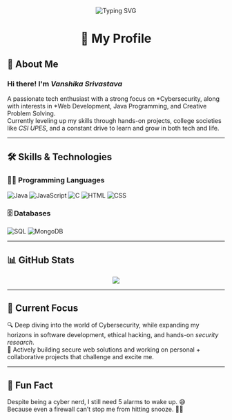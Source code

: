 <p align="center">
  <img src="https://readme-typing-svg.demolab.com?font=Fira+Code&pause=1000&center=true&vCenter=true&width=435&lines=Learn.+Build.+Secure.+Repeat.&color=F75C7E&size=22" alt="Typing SVG" />
</p>

<h1 align="center">🚀 My Profile</h1>

## 👋 About Me

### Hi there! I'm *Vanshika Srivastava*

A passionate tech enthusiast with a strong focus on *Cybersecurity, along with interests in *Web Development, Java Programming, and Creative Problem Solving.  
Currently leveling up my skills through hands-on projects, college societies like *CSI UPES*, and a constant drive to learn and grow in both tech and life.

---

## 🛠 Skills & Technologies

### 👩‍💻 Programming Languages
![Java](https://img.shields.io/badge/Java-007396?style=for-the-badge&logo=java&logoColor=white)
![JavaScript](https://img.shields.io/badge/JavaScript-F7DF1E?style=for-the-badge&logo=javascript&logoColor=black)
![C](https://img.shields.io/badge/C-00599C?style=for-the-badge&logo=c&logoColor=white)
![HTML](https://img.shields.io/badge/HTML5-E34F26?style=for-the-badge&logo=html5&logoColor=white)
![CSS](https://img.shields.io/badge/CSS3-1572B6?style=for-the-badge&logo=css3&logoColor=white)

### 🗄 Databases
![SQL](https://img.shields.io/badge/SQL-316192?style=for-the-badge&logo=microsoft-sql-server&logoColor=white)
![MongoDB](https://img.shields.io/badge/MongoDB-47A248?style=for-the-badge&logo=mongodb&logoColor=white)

---

## 📊 GitHub Stats

<p align="center">
  <img src="https://github-readme-stats.vercel.app/api/top-langs/?username=vanshika93355&layout=compact&theme=rose_pine&hide_border=false&bg_color=0d1117&title_color=f75c7e&text_color=ffffff" />
</p>

---

## 🌟 Current Focus

🔍 Deep diving into the world of Cybersecurity, while expanding my horizons in software development, ethical hacking, and hands-on *security research*.  
🚀 Actively building secure web solutions and working on personal + collaborative projects that challenge and excite me.

---

## 🎉 Fun Fact

Despite being a cyber nerd, I still need 5 alarms to wake up. 😅  
Because even a firewall can’t stop me from hitting snooze. 🔐⏰
